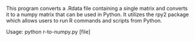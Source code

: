 This program converts a .Rdata file containing a single matrix and converts it to a 
numpy matrix that can be used in Python. It utilizes the rpy2 package which allows 
users to run R commands and scripts from Python.

Usage: python r-to-numpy.py [file]
